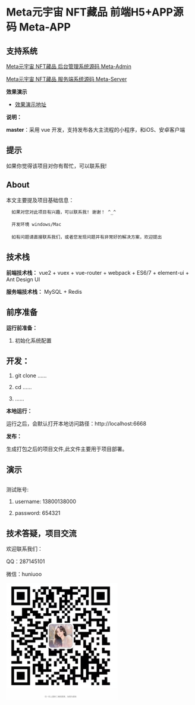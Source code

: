 # Meta元宇宙 NFT藏品 前端H5+APP源码 Meta-APP

## 支持系统
[Meta元宇宙 NFT藏品 后台管理系统源码 Meta-Admin](https://github.com/Meta-NFT-boy/meta-nft-admin)

[Meta元宇宙 NFT藏品 服务端系统源码 Meta-Server](https://github.com/Meta-NFT-boy/meta-nft-server)


**效果演示**

- [效果演示地址](http://server.aimdream.com)

**说明：**

**master**：采用 vue 开发，支持发布各大主流程的小程序，和iOS、安卓客户端

## 提示
<p style="display:flex;align-items:center;">
 如果你觉得该项目对你有帮忙，可以联系我!</p>

## About

本文主要提及项目基础信息：

```bash
  如果对您对此项目有兴趣，可以联系我! 谢谢！ ^_^
   
  开发环境 windows/Mac
  
  如有问题请直接联系我们，或者您发现问题并有非常好的解决方案，欢迎提出
```

## 技术栈

**前端技术栈：** vue2 + vuex + vue-router + webpack + ES6/7 + element-ui + Ant Design UI

**服务端技术栈：**  MySQL + Redis


## 前序准备

**运行前准备：**

1. 初始化系统配置

## 开发：
1. git clone ……

2. cd ……
 
3. ……

**本地运行：**

运行之后，会默认打开本地访问路径：http://localhost:6668

**发布：**

生成打包之后的项目文件,此文件主要用于项目部署。

## 演示
## 
测试账号:
1. username: 13800138000 

2. password: 654321

## 技术答疑，项目交流
欢迎联系我们：

QQ：287145101

微信：huniuoo

<img width="300" src="https://github.com/Meta-NFT-boy/meta-nft-admin/blob/main/static/weichat.png">
